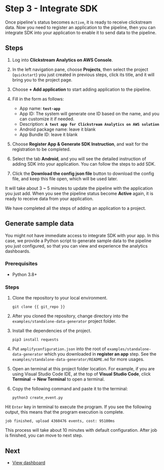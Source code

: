 # Step 3 - Integrate SDK
Once pipeline's status becomes `Active`, it is ready to receive clickstream data. Now you need to register an application to the pipeline, then you can integrate SDK into your application to enable it to send data to the pipeline.

## Steps

1. Log into **Clickstream Analytics on AWS Console**.
2. In the left navigation pane, choose **Projects**, then select the project (`quickstart`) you just created in previous steps, click its title, and it will bring you to the project page.
3. Choose **+ Add application** to start adding application to the pipeline.
4. Fill in the form as follows:
     * App name: **`test-app`**
     * App ID: The system will generate one ID based on the name, and you can customize it if needed.
     * Description: **`A test app for Clickstream Analytics on AWS solution`**
     * Android package name: leave it blank
     * App Bundle ID: leave it blank

4. Choose **Register App & Generate SDK Instruction**, and wait for the registration to be completed.

5. Select the tab **Android**, and you will see the detailed instruction of adding SDK into your application. You can follow the steps to add SDK.

6. Click the **Download the config json file** button to download the config file, and keep this file open, which will be used later.

It will take about 3 ~ 5 minutes to update the pipeline with the application you just add. When you see the pipeline status become **Active** again, it is ready to receive data from your application. 

We have completed all the steps of adding an application to a project.

## Generate sample data
You might not have immediate access to integrate SDK with your app. In this case, we provide a Python script to generate sample data to the pipeline you just configured, so that you can view and experience the analytics dashboards.

### Prerequisites

- Python 3.8+
### Steps

1. Clone the repository to your local environment.
   ```code
   git clone {{ git_repo }}
   ```
2. After you cloned the repository, change directory into the `examples/standalone-data-generator` project folder.

3. Install the dependencies of the project.
    ```code
    pip3 install requests
    ```

4. Put `amplifyconfiguration.json` into the root of `examples/standalone-data-generator` which you downloaded in **register an app** step. See the `examples/standalone-data-generator/README.md` for more usages.

5. Open an terminal at this project folder location. For example, if you are using Visual Studio Code IDE, at the top of **Visual Studio Code**, click **Terminal** -> **New Terminal** to open a terminal.

6. Copy the following command and paste it to the terminal:

    ```shell
    python3 create_event.py
    ```

Hit `Enter` key in terminal to execute the program. If you see the following output, this means that the program execution is complete.

 ```shell
 job finished, upload 4360476 events, cost: 95100ms
 ```

This process will take about 10 minutes with default configuration. After job is finished, you can move to next step.

## Next

* [View dashboard](./4.view-dashboard.md)
